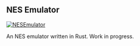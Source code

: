 ## NES Emulator

[![NESEmulator](https://github.com/MWJones96/NESEmulator/actions/workflows/rust_workflow.yml/badge.svg)](https://github.com/MWJones96/NESEmulator/actions/workflows/rust_workflow.yml)

An NES emulator written in Rust. Work in progress.
